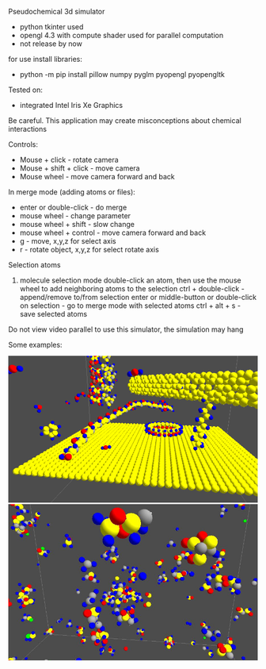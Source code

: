 Pseudochemical 3d simulator
- python tkinter used
- opengl 4.3 with compute shader used for parallel computation
- not release by now

for use install libraries:
- python -m pip install pillow numpy pyglm pyopengl pyopengltk

Tested on:
- integrated Intel Iris Xe Graphics

Be careful. This application may create misconceptions about chemical interactions

Controls:
-    Mouse + click -  rotate camera
-    Mouse + shift + click  - move camera
-    Mouse wheel - move camera forward and back

 In merge mode (adding atoms or files):
- enter or double-click - do merge 
- mouse wheel - change parameter
- mouse wheel + shift - slow change
- mouse wheel + control - move camera forward and back
- g - move,  x,y,z for select axis
- r - rotate object, x,y,z for select rotate axis

Selection atoms
1. molecule selection mode
    double-click an atom, then use the mouse wheel to add neighboring atoms to the selection
    ctrl + double-click  - append/remove to/from selection
    enter or middle-button or double-click on selection - go to merge mode with selected atoms
    ctrl + alt + s - save selected atoms



Do not view video parallel to use this simulator, the simulation may hang


Some examples:

!["demopic 1](images/demo1.PNG?raw=true )
!["demopic 2](images/demo2.JPG?raw=true )

